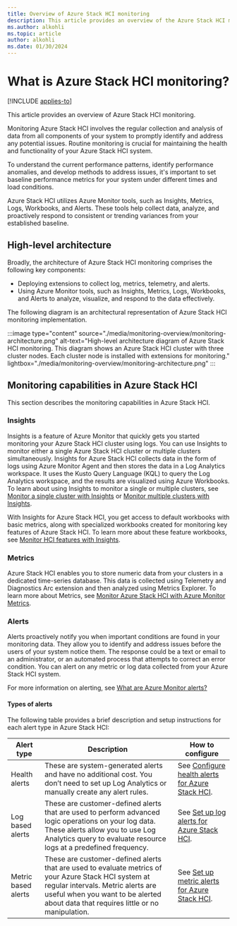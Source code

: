 ```yaml
---
title: Overview of Azure Stack HCI monitoring
description: This article provides an overview of the Azure Stack HCI monitoring solution.
ms.author: alkohli
ms.topic: article
author: alkohli
ms.date: 01/30/2024
---
```


# What is Azure Stack HCI monitoring?

[!INCLUDE [applies-to](../../includes/hci-applies-to-23h2.md)]

This article provides an overview of Azure Stack HCI monitoring.

Monitoring Azure Stack HCI involves the regular collection and analysis of data from all components of your system to promptly identify and address any potential issues. Routine monitoring is crucial for maintaining the health and functionality of your Azure Stack HCI system.

To understand the current performance patterns, identify performance anomalies, and develop methods to address issues, it's important to set baseline performance metrics for your system under different times and load conditions.
  
Azure Stack HCI utilizes Azure Monitor tools, such as Insights, Metrics, Logs, Workbooks, and Alerts. These tools help collect data, analyze, and proactively respond to consistent or trending variances from your established baseline.  

## High-level architecture

Broadly, the architecture of Azure Stack HCI monitoring comprises the following key components:

- Deploying extensions to collect log, metrics, telemetry, and alerts.
- Using Azure Monitor tools, such as Insights, Metrics, Logs, Workbooks, and Alerts to analyze, visualize, and respond to the data effectively.

The following diagram is an architectural representation of Azure Stack HCI monitoring implementation.

:::image type="content" source="./media/monitoring-overview/monitoring-architecture.png" alt-text="High-level architecture diagram of Azure Stack HCI monitoring. This diagram shows an Azure Stack HCI cluster with three cluster nodes. Each cluster node is installed with extensions for monitoring." lightbox="./media/monitoring-overview/monitoring-architecture.png" :::

## Monitoring capabilities in Azure Stack HCI

This section describes the monitoring capabilities in Azure Stack HCI.

### Insights

Insights is a feature of Azure Monitor that quickly gets you started monitoring your Azure Stack HCI cluster using logs. You can use Insights to monitor either a single Azure Stack HCI cluster or multiple clusters simultaneously. Insights for Azure Stack HCI collects data in the form of logs using Azure Monitor Agent and then stores the data in a Log Analytics workspace. It uses the Kusto Query Language (KQL) to query the Log Analytics workspace, and the results are visualized using Azure Workbooks. To learn about using Insights to monitor a single or multiple clusters, see [Monitor a single cluster with Insights](../manage/monitor-hci-single-23h2.md) or [Monitor multiple clusters with Insights](../manage/monitor-hci-multi.md).

With Insights for Azure Stack HCI, you get access to default workbooks with basic metrics, along with specialized workbooks created for monitoring key features of Azure Stack HCI. To learn more about these feature workbooks, see [Monitor HCI features with Insights](../manage/monitor-features.md).

### Metrics

Azure Stack HCI enables you to store numeric data from your clusters in a dedicated time-series database. This data is collected using Telemetry and Diagnostics Arc extension and then analyzed using Metrics Explorer. To learn more about Metrics, see [Monitor Azure Stack HCI with Azure Monitor Metrics](../manage/monitor-cluster-with-metrics.md).

### Alerts

Alerts proactively notify you when important conditions are found in your monitoring data. They allow you to identify and address issues before the users of your system notice them. The response could be a text or email to an administrator, or an automated process that attempts to correct an error condition. You can alert on any metric or log data collected from your Azure Stack HCI system.

For more information on alerting, see [What are Azure Monitor alerts?](/azure/azure-monitor/alerts/alerts-overview)

#### Types of alerts

The following table provides a brief description and setup instructions for each alert type in Azure Stack HCI:

| Alert type | Description | How to configure |
| --- | --- | --- |
| Health alerts | These are system-generated alerts and have no additional cost. You don’t need to set up Log Analytics or manually create any alert rules. | See [Configure health alerts for Azure Stack HCI](../manage/health-alerts-via-azure-monitor-alerts.md#configure-health-alerts-for-azure-stack-hci). |
| Log based alerts | These are customer-defined alerts that are used to perform advanced logic operations on your log data. These alerts allow you to use Log Analytics query to evaluate resource logs at a predefined frequency. | See [Set up log alerts for Azure Stack HCI](../manage/setup-hci-system-alerts.md).  |
| Metric based alerts | These are customer-defined alerts that are used to evaluate metrics of your Azure Stack HCI system at regular intervals. Metric alerts are useful when you want to be alerted about data that requires little or no manipulation. | See [Set up metric alerts for Azure Stack HCI](../manage/setup-metric-alerts.md). |